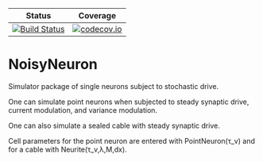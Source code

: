 | Status | Coverage |
| :----: | :----: |
| [![Build Status](https://travis-ci.org/rpgowers/NoisyNeuron.svg?branch=master)](https://travis-ci.org/rpgowers/NoisyNeuron) | [![codecov.io](http://codecov.io/github/rpgowers/NoisyNeuron/coverage.svg?branch=master)](http://codecov.io/github/rpgowers/NoisyNeuron?branch=master) |

# NoisyNeuron
Simulator package of single neurons subject to stochastic drive.

One can simulate point neurons when subjected to steady synaptic drive, current modulation, and variance modulation.

One can also simulate a sealed cable with steady synaptic drive.

Cell parameters for the point neuron are entered with PointNeuron(τ_v) and for a cable with Neurite(τ_v,λ,M,dx).